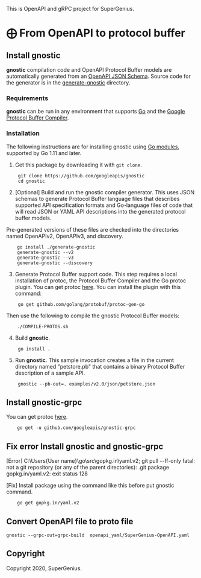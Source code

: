 This is OpenAPI and gRPC project for SuperGenius.

# ⨁ From OpenAPI to protocol buffer

## Install gnostic

**gnostic** compilation code and OpenAPI Protocol Buffer
models are automatically generated from an
[OpenAPI JSON Schema](https://github.com/OAI/OpenAPI-Specification/blob/master/schemas/v2.0/schema.json).
Source code for the generator is in the [generate-gnostic](generate-gnostic) directory.

### Requirements

**gnostic** can be run in any environment that supports [Go](http://golang.org)
and the [Google Protocol Buffer Compiler](https://github.com/google/protobuf).

### Installation

The following instructions are for installing gnostic using
[Go modules](https://blog.golang.org/using-go-modules),
supported by Go 1.11 and later.

1. Get this package by downloading it with `git clone`.

        git clone https://github.com/googleapis/gnostic
        cd gnostic
  
2. [Optional] Build and run the gnostic compiler generator. 
This uses JSON schemas to generate Protocol Buffer language files
that describes supported API specification formats and Go-language
files of code that will read JSON or YAML API descriptions into
the generated protocol buffer models. 

Pre-generated versions of these files are checked into the directories
named OpenAPIv2, OpenAPIv3, and discovery.

        go install ./generate-gnostic
        generate-gnostic --v2
        generate-gnostic --v3
        generate-gnostic --discovery

3. Generate Protocol Buffer support code. 
This step requires a local installation of protoc, the Protocol Buffer Compiler and the Go protoc plugin.
You can get protoc [here](https://github.com/google/protobuf).
You can install the plugin with this command:

        go get github.com/golang/protobuf/protoc-gen-go

Then use the following to compile the gnostic Protocol Buffer models:

        ./COMPILE-PROTOS.sh

4. Build **gnostic**. 

        go install .

5. Run **gnostic**. This sample invocation creates a file in the current directory named "petstore.pb" that contains a binary
Protocol Buffer description of a sample API.

        gnostic --pb-out=. examples/v2.0/json/petstore.json
## Install gnostic-grpc
You can get protoc [here](https://github.com/googleapis/gnostic-grpc).
		
		go get -u github.com/googleapis/gnostic-grpc
## Fix error Install gnostic and gnostic-grpc

[Error] C:\Users\{User name}\go\src\gopkg.in\yaml.v2; git pull --ff-only
fatal: not a git repository (or any of the parent directories): .git
package gopkg.in/yaml.v2: exit status 128

[Fix]
Install package using the command like this before put gnostic command.
		
		go get gopkg.in/yaml.v2
		
## Convert OpenAPI file to proto file
	
	gnostic --grpc-out=grpc-build  openapi_yaml/SuperGenius-OpenAPI.yaml
	
## Copyright

Copyright 2020, SuperGenius.
